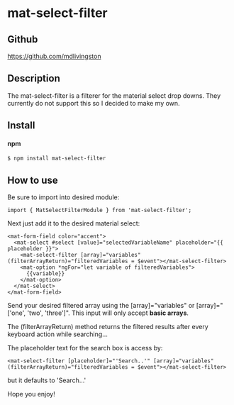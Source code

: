 # mat-select-filter

## Github
https://github.com/mdlivingston

## Description

The mat-select-filter is a filterer for the material select drop downs. They currently do not support this so I decided to make my own. 

## Install 

#### npm

```
$ npm install mat-select-filter
```

## How to use

Be sure to import into desired module: 

```
import { MatSelectFilterModule } from 'mat-select-filter';
```

Next just add it to the desired material select: 

```
<mat-form-field color="accent">
  <mat-select #select [value]="selectedVariableName" placeholder="{{ placeholder }}">
    <mat-select-filter [array]="variables" (filterArrayReturn)="filteredVariables = $event"></mat-select-filter>
    <mat-option *ngFor="let variable of filteredVariables">
      {{variable}}
    </mat-option>
  </mat-select>
</mat-form-field>
```

Send your desired filtered array using the [array]="variables" or [array]="['one', 'two', 'three']". This input will only accept **basic arrays**.

The (filterArrayReturn) method returns the filtered results after every keyboard action while searching... 

The placeholder text for the search box is access by:

```
<mat-select-filter [placeholder]="'Search..'" [array]="variables" (filterArrayReturn)="filteredVariables = $event"></mat-select-filter>
```

but it defaults to 'Search...'


Hope you enjoy! 
